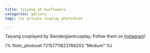 ```yaml
---
title: Taiyang at Sunflowers
categories: gallery
tags: rss private cosplay photoshoot

---
```


Taiyang cosplayed by Slendergiantcosplay; Follow them on [Instagram](https://www.instagram.com/Slendergiantcosplay)!

{% flickr_photoset 72157711823766203 "Medium" %}
